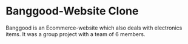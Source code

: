 # Banggood-Website Clone
Banggood is an Ecommerce-website which also deals with electronics items. It was a group project with a team of 6 members. 
